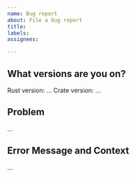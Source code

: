 ```yaml
---
name: Bug report
about: File a bug report
title: 
labels: 
assignees: 

---
```

## What versions are you on?
Rust version: ...
Crate version: ...

## Problem
...

## Error Message and Context
...

